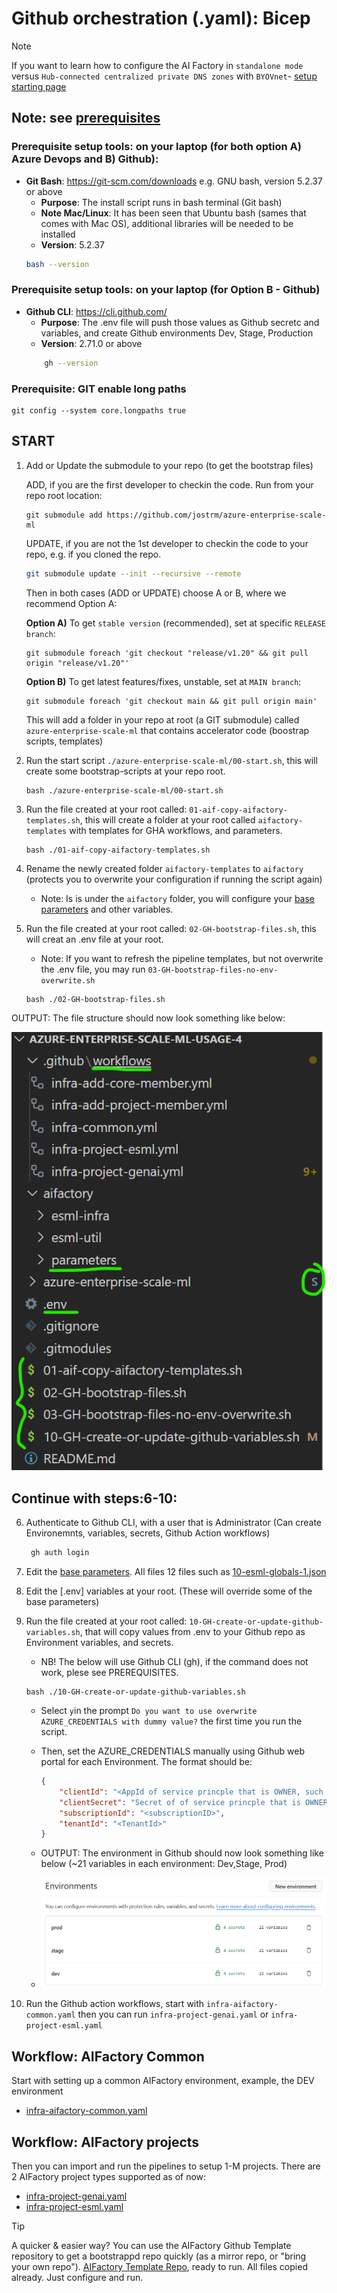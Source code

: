 # Github orchestration (.yaml): Bicep

>[!NOTE]
> If you want to learn how to configure the AI Factory in `standalone mode` versus `Hub-connected centralized private DNS zones` with `BYOVnet`- [ setup starting page](../../../../../documentation/v2/20-29/24-end-2-end-setup.md)
>

## Note: see [prerequisites](../../../../../documentation/v2/10-19/12-prerequisites-setup.md)

### Prerequisite setup tools:  on your laptop (for both option A) Azure Devops and B) Github):
- **Git Bash**: https://git-scm.com/downloads e.g. GNU bash, version 5.2.37 or above
    - **Purpose**: The install script runs in bash terminal (Git bash)
    - **Note Mac/Linux**: It has been seen that Ubuntu bash (sames that comes with Mac OS), additional libraries will be needed to be installed
    - **Version**: 5.2.37
    ```bash
    bash --version
    ```` 
### Prerequisite setup tools: on your laptop (for Option B - Github)
- **Github CLI**: https://cli.github.com/
    - **Purpose**: The .env file will push those values as Github secretc and variables, and create Github environments Dev, Stage, Production
    - **Version**: 2.71.0 or above
    ```bash
        gh --version
    ```` 

### Prerequisite: GIT enable long paths

```
git config --system core.longpaths true
```

## START

1) Add or Update the submodule to your repo (to get the bootstrap files)

    ADD, if you are the first developer to checkin the code. Run from your repo root location:
    ```
    git submodule add https://github.com/jostrm/azure-enterprise-scale-ml
    ```
    UPDATE, if you are not the 1st developer to checkin the code to your repo, e.g. if you cloned the repo.
    ```bash
    git submodule update --init --recursive --remote
    ```

    Then in both cases (ADD or UPDATE) choose A or B, where we recommend Option A:
    
    **Option A)** To get `stable version` (recommended), set at specific `RELEASE branch`: 
    ```
    git submodule foreach 'git checkout "release/v1.20" && git pull origin "release/v1.20"'
    ```

    **Option B)**
    To get latest features/fixes, unstable, set at `MAIN branch`: 
    ``` 
    git submodule foreach 'git checkout main && git pull origin main'
    ```
    This will add a folder in your repo at root (a GIT submodule) called `azure-enterprise-scale-ml` that contains accelerator code (boostrap scripts, templates)
    
2) Run the start script `./azure-enterprise-scale-ml/00-start.sh`,  this will create some bootstrap-scripts at your repo root.

    ```
   bash ./azure-enterprise-scale-ml/00-start.sh
    ```
3) Run the file created at your root called: `01-aif-copy-aifactory-templates.sh`, this will create a folder at your root called `aifactory-templates` with templates for GHA workflows, and parameters.
    ```
   bash ./01-aif-copy-aifactory-templates.sh
    ```
4) Rename the newly created folder  `aifactory-templates` to  `aifactory` (protects you to overwrite your configuration if running the script again)
    - Note: Is is under the `aifactory` folder, you will configure your [base parameters](../../../../aifactory/parameters/) and other variables.
5) Run the file created at your root called: `02-GH-bootstrap-files.sh`, this will creat an .env file at your root.
    - Note: If you want to refresh the pipeline templates, but not overwrite the .env file, you may run `03-GH-bootstrap-files-no-env-overwrite.sh`
     ```
   bash ./02-GH-bootstrap-files.sh
    ```

OUTPUT: The file structure should now look something like below: 

![](../../../../../documentation/v2/20-29/images/24-end-2-end-setup-repo-GH-byorepo.png)

## Continue with steps:6-10:

6) Authenticate to Github CLI, with a user that is Administrator (Can create Environemnts, variables, secrets, Github Action workflows)
   ```sh
    gh auth login
   ```
<!--
5) Authenticate to  Azure and Github
You need to login via `Azure CLI` and `Github CLI`, but recommendation is to also test login via `Powershell`. 
- NB! Recommendation is to use a service principal when logging in, such as `esml-commmon-bicep-sp`, see your ``. You may also use your user id (for Github this is the usual case).
- The Service Principal should have OWNER permission to all 3 subscriptions (Dev, Test, Prod), such as the `esml-common-bicep-sp` service principle.
- Test the login for all 3 subscriptions using `az cli` and `powershell` as below: 

   a) Log in to `Azure CLI with a service principal`, to a specific tenant

   ```sh
    # Define the variables
    clientId="your-client-id"
    clientSecret="your-client-secret"
    tenantId="your-tenant-id"
    subscriptionId="your-subscription-id"
    
    az login --service-principal -u $clientId -p $clientSecret --tenant $tenantId
    az account set --subscription $subscriptionId
   ```

-->

7) Edit the [base parameters](../../../../aifactory/parameters/). All files 12 files such as [10-esml-globals-1.json](../../../../aifactory/parameters/10-esml-globals-1.json)
8) Edit the [.env] variables at your root. (These will override some of the base parameters)
9) Run the file created at your root called: `10-GH-create-or-update-github-variables.sh`, that will copy values from .env to your Github repo as Environment variables, and secrets.
    - NB! The below will use Github CLI (gh), if the command does not work, plese see PREREQUISITES.
    ```
   bash ./10-GH-create-or-update-github-variables.sh
    ```

    - Select `y`in the prompt `Do you want to use overwrite AZURE_CREDENTIALS with dummy value?` the first time you run the script.
    - Then, set the AZURE_CREDENTIALS manually using Github web portal for each Environment. The format should be: 
        ```json
        {
            "clientId": "<AppId of service princple that is OWNER, such as esml-commonn-bicep-sp>",
            "clientSecret": "Secret of of service princple that is OWNER, such as esml-commonn-bicep-sp",
            "subscriptionId": "<subscriptionID>",
            "tenantId": "<TenantId>"
        }
        ```

    - OUTPUT: The environment in Github should now look something like below (~21 variables in each environment: Dev,Stage, Prod)
    - ![](../../../../../documentation/v2/20-29/images/24-end-2-end-setup-repo-GH-env-vars.png)

10) Run the Github action workflows, start with `infra-aifactory-common.yaml` then you can run `infra-project-genai.yaml` or `infra-project-esml.yaml`

## Workflow: AIFactory Common 
Start with setting up a common AIFactory environment, example, the DEV environment
- [infra-aifactory-common.yaml](./esml-infra-common/infra-aifactory-common.yaml)

## Workflow: AIFactory projects
Then you can import and run the pipelines to setup 1-M projects. There are 2 AIFactory project types supported as of now: 
- [infra-project-genai.yaml](./infra-project-genai.yml)
- [infra-project-esml.yaml](./infra-project-esml.yml)


> [!TIP]
>  A quicker & easier way? You can use the AIFactory Github Template repository to get a bootstrappd repo quickly (as a mirror repo, or "bring your own repo"). [AIFactory Template Repo](https://github.com/jostrm/azure-enterprise-scale-ml-usage), ready to run. All files copied already. Just configure and run.
>